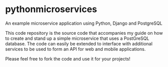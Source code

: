 # pythonmicroservices
An example microservice application using Python, Django and PostgreSQL

This code repository is the source code that accompanies my guide on how to create and stand up a simple microservice that uses a PostGreSQL database.  The code can easily be extended to interface with additional services to be used to form an API for web and mobile applications. 

Please feel free to fork the code and use it for your projects!
